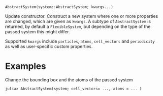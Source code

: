 ```
AbstractSystem(system::AbstractSystem; kwargs...)
```

Update constructor. Construct a new system where one or more properties are changed, which are given as `kwargs`. A subtype of `AbstractSystem` is returned, by default a `FlexibleSystem`, but depending on the type of the passed system this might differ.

Supported `kwargs` include `particles`, `atoms`, `cell_vectors` and `periodicity` as well as user-specific custom properties.

# Examples

Change the bounding box and the atoms of the passed system

```julia-repl
julia> AbstractSystem(system; cell_vectors= ..., atoms = ... )
```
